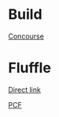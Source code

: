 # Build
[Concourse](https://concourse.dev.cahcommtech.com/teams/careplatformdevs/pipelines/connect-medicalcodelookup-ui)

# Fluffle 
[Direct link](https://connect-medicalcodelookup-ui-fluffle.apps.np1.fuseapps.io/)

[PCF](https://apps.system.np1.fuseapps.io/organizations/ca70b2cb-0e81-4fb7-bdcf-6c528d62ddfb/spaces/f45b96c4-5944-4c21-bd30-1c3c47b80372/applications/969b020f-d302-4a25-8b8b-6592a7d90449)
